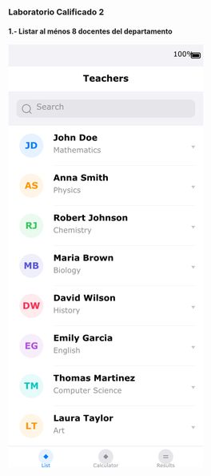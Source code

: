 ### Laboratorio Calificado 2


#### 1.- Listar al ménos 8 docentes del departamento

![Image Description](./images/teachers_list_screen.png)
```
```


